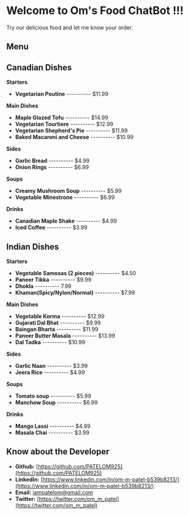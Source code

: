 # Welcome to Om's Food ChatBot !!!

Try our delicious food and let me know your order.

## Menu


## Canadian Dishes
**Starters**
- **Vegetarian Poutine** ---------- $11.99

**Main Dishes**
- **Maple Glazed Tofu** ---------- $14.99
- **Vegetarian Tourtiere** ---------- $12.99
- **Vegetarian Shepherd's Pie** ---------- $11.99
- **Baked Macaroni and Cheese** ---------- $10.99

**Sides**
- **Garlic Bread** ---------- $4.99
- **Onion Rings** ---------- $6.99

**Soups**
- **Creamy Mushroom Soup** ---------- $5.99
- **Vegetable Minestrone** ---------- $6.99

**Drinks**
- **Canadian Maple Shake** ---------- $4.99
- **Iced Coffee** ---------- $3.99



## Indian Dishes
**Starters**
- **Vegetable Samosas (2 pieces)** ---------- $4.50
- **Paneer Tikka** ---------- $9.99
- **Dhokla** ---------- 7.99
- **Khaman(Spicy/Nylon/Normal)** ---------- $7.99

**Main Dishes**
- **Vegetable Korma** ---------- $12.99
- **Gujarati Dal Bhat** ---------- $9.99
- **Baingan Bharta** ---------- $11.99
- **Paneer Butter Masala** ---------- $13.99
- **Dal Tadka** ---------- $10.99

**Sides**
- **Garlic Naan** ---------- $3.99
- **Jeera Rice** ---------- $4.99

**Soups**
- **Tomato soup** ---------- $5.99
- **Manchow Soup** ---------- $6.99

**Drinks**
- **Mango Lassi** ---------- $4.99
- **Masala Chai** ---------- $3.99

## Know about the Developer 
- **Github:** [https://github.com/PATELOM925](https://github.com/PATELOM925)
- **LinkedIn:** [https://www.linkedin.com/in/om-m-patel-b539b8213/](https://www.linkedin.com/in/om-m-patel-b539b8213/)
- **Email:** [iampatelom@gmail.com](mailto:iampatelom@gmail.com)
- **Twitter:** [https://twitter.com/om_m_patel](https://twitter.com/om_m_patel)
